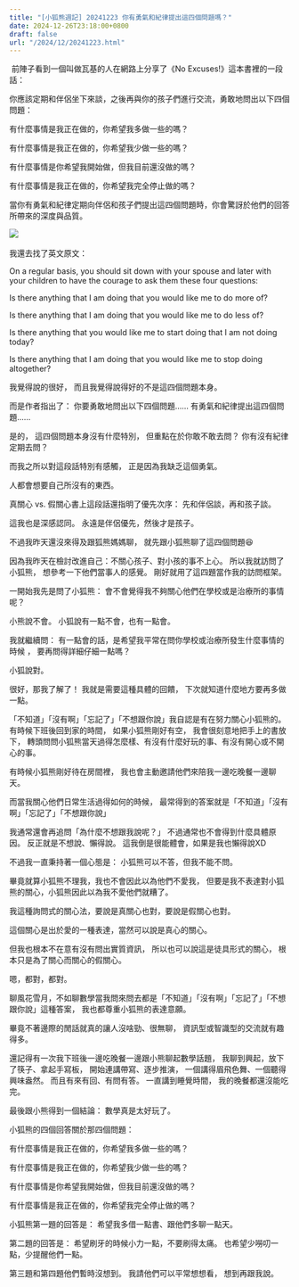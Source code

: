 ```yaml
---
title: "[小狐熊週記] 20241223 你有勇氣和紀律提出這四個問題嗎？"
date: 2024-12-26T23:18:00+0800
draft: false
url: "/2024/12/20241223.html"
---
```


 前陣子看到一個叫做瓦基的人在網路上分享了《No Excuses!》這本書裡的一段話：

你應該定期和伴侶坐下來談，之後再與你的孩子們進行交流，勇敢地問出以下四個問題：

有什麼事情是我正在做的，你希望我多做一些的嗎？

有什麼事情是我正在做的，你希望我少做一些的嗎？

有什麼事情是你希望我開始做，但我目前還沒做的嗎？

有什麼事情是我正在做的，你希望我完全停止做的嗎？

當你有勇氣和紀律定期向伴侶和孩子們提出這四個問題時，你會驚訝於他們的回答所帶來的深度與品質。



![](https://blogger.googleusercontent.com/img/a/AVvXsEiJQg-eWS7RH09pTyjLTOcpnULroEb-FF876uRAT-01apbuyL9twyyvJYkD0lGspm1p498vb1Xi6DdIuSSVbbwA2IeYVQ5hA2pl_uWb6jxSO9VhOEI8BgBrWuWf-vbggHZ0c6oHe9UI7Hkt2RzvKHziiLgqOVS9AGt5ZACX2o9g3qm3jyz0JaMq-y9jj9k)
 

我還去找了英文原文：

On a regular basis, you should sit down with your spouse and later with your children to have the courage to ask them these four questions:

Is there anything that I am doing that you would like me to do more of?

Is there anything that I am doing that you would like me to do less of?

Is there anything that you would like me to start doing that I am not doing today?

Is there anything that I am doing that you would like me to stop doing altogether?

我覺得說的很好，
而且我覺得說得好的不是這四個問題本身。

而是作者指出了：
你要勇敢地問出以下四個問題……
有勇氣和紀律提出這四個問題……

是的，
這四個問題本身沒有什麼特別，
但重點在於你敢不敢去問？
你有沒有紀律定期去問？

而我之所以對這段話特別有感觸，
正是因為我缺乏這個勇氣。

人都會想要自己所沒有的東西。



真關心 vs. 假關心書上這段話還指明了優先次序：
先和伴侶談，再和孩子談。

這我也是深感認同。
永遠是伴侶優先，然後才是孩子。

不過我昨天還沒來得及跟狐熊媽媽聊，
就先跟小狐熊聊了這四個問題😆

因為我昨天在檢討改進自己：不關心孩子、對小孩的事不上心。
所以我就訪問了小狐熊，
想參考一下他們當事人的感覺。
剛好就用了這四題當作我的訪問框架。

一開始我先是問了小狐熊：
會不會覺得我不夠關心他們在學校或是治療所的事情呢？

小熊說不會。
小狐說有一點不會，也有一點會。

我就繼續問：
有一點會的話，是希望我平常在問你學校或治療所發生什麼事情的時候 ，
要再問得詳細仔細一點嗎？

小狐說對。

很好，那我了解了！
我就是需要這種具體的回饋，
下次就知道什麼地方要再多做一點。




「不知道」「沒有啊」「忘記了」「不想跟你說」我自認是有在努力關心小狐熊的。
有時候下班後回到家的時間，
如果小狐熊剛好有空，
我會很刻意地把手上的書放下，
轉頭問問小狐熊當天過得怎麼樣、有沒有什麼好玩的事、有沒有開心或不開心的事。

有時候小狐熊剛好待在房間裡，
我也會主動邀請他們來陪我一邊吃晚餐一邊聊天。

而當我關心他們日常生活過得如何的時候，
最常得到的答案就是「不知道」「沒有啊」「忘記了」「不想跟你說」

我通常還會再追問「為什麼不想跟我說呢？」
不過通常也不會得到什麼具體原因。
反正就是不想說、懶得說。
這我倒是很能體會，如果是我也懶得說XD

不過我一直秉持著一個心態是：
小狐熊可以不答，但我不能不問。

畢竟就算小狐熊不理我，我也不會因此以為他們不愛我，
但要是我不表達對小狐熊的關心，小狐熊因此以為我不愛他們就糟了。

我這種詢問式的關心法，要說是真關心也對，要說是假關心也對。

這個關心是出於愛的一種表達，當然可以說是真心的關心。

但我也根本不在意有沒有問出實質資訊，
所以也可以說這是徒具形式的關心，
根本只是為了關心而關心的假關心。

嗯，都對，都對。



聊風花雪月，不如聊數學當我問來問去都是「不知道」「沒有啊」「忘記了」「不想跟你說」這種答案，
我也都尊重小狐熊的表達意願。

畢竟不著邊際的閒話就真的讓人沒啥勁、很無聊，
資訊型或智識型的交流就有趣得多。

還記得有一次我下班後一邊吃晚餐一邊跟小熊聊起數學話題，
我聊到興起，放下了筷子、拿起手寫板，
開始連講帶寫、逐步推演，
一個講得眉飛色舞、一個聽得興味盎然。
而且有來有回、有問有答。
一直講到睡覺時間，
我的晚餐都還沒能吃完。

最後跟小熊得到一個結論：
數學真是太好玩了。

小狐熊的四個回答關於那四個問題：

有什麼事情是我正在做的，你希望我多做一些的嗎？

有什麼事情是我正在做的，你希望我少做一些的嗎？

有什麼事情是你希望我開始做，但我目前還沒做的嗎？

有什麼事情是我正在做的，你希望我完全停止做的嗎？

小狐熊第一題的回答是：
希望我多借一點書、跟他們多聊一點天。

第二題的回答是：
希望刷牙的時候小力一點，不要刷得太痛。
也希望少嘮叨一點，少提醒他們一點。

第三題和第四題他們暫時沒想到。
我請他們可以平常想想看，
想到再跟我說。



